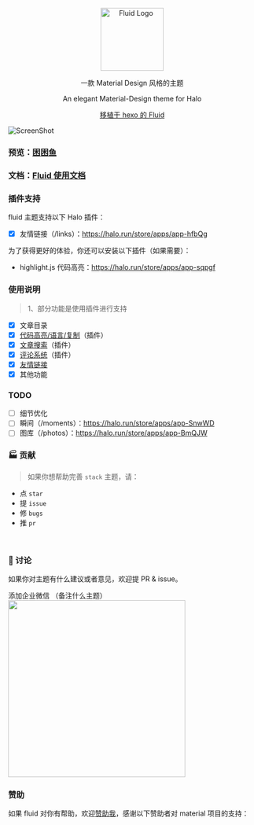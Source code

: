 <p align="center">
  <img alt="Fluid Logo" src="https://api.minio.yyds.pink/moony/files/2024/04/fluid3.png" width="128">
</p>

<p align="center">一款 Material Design 风格的主题</p>
<p align="center">An elegant Material-Design theme for Halo</p>
<p align="center"><a target="_blank" href="https://github.com/fluid-dev/hexo-theme-fluid">移植于 hexo 的 Fluid</a></p>

![ScreenShot](https://api.minio.yyds.pink/moony/files/2024/04/fluid2.png)

### 预览：[困困鱼](https://demo.kunkunyu.com?preview-theme=theme-fluid)

### 文档：[Fluid 使用文档](https://docs.kunkunyu.com/docs/fluid)


### 插件支持
fluid 主题支持以下 Halo 插件：

- [X] 友情链接（/links）：https://halo.run/store/apps/app-hfbQg

为了获得更好的体验，你还可以安装以下插件（如果需要）：
- highlight.js 代码高亮：https://halo.run/store/apps/app-sqpgf

### 使用说明
> 1、部分功能是使用插件进行支持  
- [X] 文章目录
- [X] [代码高亮/语言/复制](https://github.com/halo-sigs/plugin-highlightjs)（插件）
- [x] [文章搜索](https://github.com/halo-sigs/plugin-search-widget)（插件）
- [X] [评论系统](https://github.com/halo-sigs/plugin-comment-widget)（插件）
- [x] [友情链接](https://github.com/halo-sigs/plugin-links)
- [x] 其他功能

### TODO
- [ ] 细节优化
- [ ] 瞬间（/moments）：https://halo.run/store/apps/app-SnwWD  
- [ ] 图库（/photos）：https://halo.run/store/apps/app-BmQJW

### 🏭 贡献

> 如果你想帮助完善 `stack` 主题，请：

- 点 `star`
- 提 `issue`
- 修 `bugs`
- 推 `pr`

<br>

### 💬 讨论

如果你对主题有什么建议或者意见，欢迎提 PR & issue。

添加企业微信 （备注什么主题）
<img width="360" src="https://api.minio.yyds.pink/kunkunyu/files/2025/02/%E5%BE%AE%E4%BF%A1%E5%9B%BE%E7%89%87_20250212142105-pbceif.jpg" />


### 赞助
如果 fluid 对你有帮助，欢迎[赞助我](https://afdian.net/a/moony_la)，感谢以下赞助者对 material 项目的支持：
